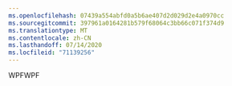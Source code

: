 ```yaml
---
ms.openlocfilehash: 07439a554abfd0a5b6ae407d2d029d2e4a0970cc
ms.sourcegitcommit: 397961a0164281b579f68064c3bb66c071f374d9
ms.translationtype: MT
ms.contentlocale: zh-CN
ms.lasthandoff: 07/14/2020
ms.locfileid: "71139256"
---
```

<span data-ttu-id="8cb9a-101">WPF</span><span class="sxs-lookup"><span data-stu-id="8cb9a-101">WPF</span></span>